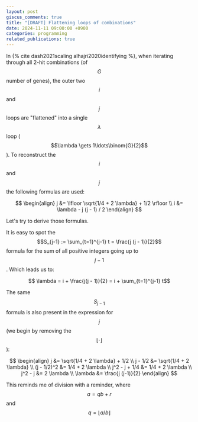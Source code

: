 ```yaml
---
layout: post
giscus_comments: true
title: "[DRAFT] Flattening loops of combinations"
date: 2024-11-11 09:00:00 +0900
categories: programming
related_publications: true
---
```


In {% cite dash2021scaling alhajri2020identifying %}, when iterating through all 2-hit combinations (of $$G$$ number of genes), the outer two $$i$$ and $$j$$ loops are "flattened" into a single $$\lambda$$ loop ($$\lambda \gets 1\ldots\binom{G}{2}$$).
To reconstruct the $$i$$ and $$j$$ the following formulas are used:

$$
\begin{align}
  j &= \lfloor \sqrt{1/4 + 2 \lambda} + 1/2 \rfloor \\
  i &= \lambda - j (j - 1) / 2
\end{align}
$$

Let's try to derive those formulas.

It is easy to spot the $$S_{j-1} := \sum_{t=1}^{j-1} t = \frac{j (j - 1)}{2}$$ formula for the sum of all positive integers going up to $$j-1$$. Which leads us to:

$$ \lambda = i + \frac{j(j - 1)}{2} = i + \sum_{t=1}^{j-1} t$$

The same $$S_{j-1}$$ formula is also present in the expression for $$j$$ (we begin by removing the $$\lfloor \cdot \rfloor$$):

$$
\begin{align}
  j &= \sqrt{1/4 + 2 \lambda} + 1/2 \\
  j - 1/2 &= \sqrt{1/4 + 2 \lambda}  \\
  (j - 1/2)^2 &= 1/4 + 2 \lambda \\
  j^2 - j + 1/4 &= 1/4 + 2 \lambda \\
  j^2 - j &= 2 \lambda \\
  \lambda &= \frac{j (j-1)}{2}
\end{align}
$$

This reminds me of division with a reminder, where $$a = q b + r$$ and $$q = \lfloor a / b \rfloor$$
